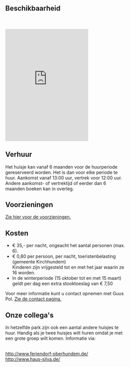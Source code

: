 
<style type="text/css" markdown="1">
.leftCol {
	float: left;
	display: block;
	width: 280px;
	margin-right: 25px;
}

.rightCol {
	float: left;
	display: block;
	width: 380px;
	margin-right: 25px;
}
.clear-float {
	clear: both;
}
ul.price-list {
	 margin-left: 10px;
	 padding: 0 0 0 12px;
}
</style>


<div class="leftCol">

<h2>Beschikbaarheid</h2>
<br><br>
<iframe height="350" src="http://sauerland-calendar-viewer.appspot.com/" frameborder="0" width="260" markdown="1">abc</iframe>

</div>

<div class="rightCol">

<h2>Verhuur</h2>
<p>
Het huisje kan vanaf 6 maanden voor de huurperiode gereserveerd worden.
Het is dan voor elke periode te huur. Aankomst vanaf 13:00 uur, vertrek voor 12:00 uur.  
Andere aankomst- of vertrektijd of eerder dan 6 maanden boeken kan in overleg.
</p>
<h2>Voorzieningen</h2>
<p>
<a href="#/content/het-huisje/voorzieningen">Zie hier voor de voorzieningen.</a>
</p>
<h2>Kosten</h2>
<p>
<ul class="price-list">
<li>€ 35,- per nacht, ongeacht het aantal personen (max. 6).</li>
<li>€ 0,80 per persoon, per nacht, toeristenbelasting (gemeente Kirchhundem)<br>
Kinderen zijn vrijgesteld tot en met het jaar waarin ze 16 worden.</li>
<li>In de winterperiode (15 oktober tot en met 15 maart) geldt per dag een extra stooktoeslag van € 7,50</li>
</ul>
</p>
<p>
Voor meer informatie kunt u contact opnemen met Guus Pol. <a href="#/content/Contact/Contact">Zie de contact pagina.</a>
</p>
<h2>Onze collega's</h2>
<p>
In hetzelfde park zijn ook een aantal andere huisjes te huur. Handig als je twee huisjes wilt huren omdat je met een grote groep wilt komen. Informatie via:

<br/><a href="http://www.feriendorf-oberhundem.de/">http://www.feriendorf-oberhundem.de/</a>
<br/><a href="http://www.haus-silva.de/">http://www.haus-silva.de/</a>

</p>
</div>

<span class="clear-float" markdown="1"/>

